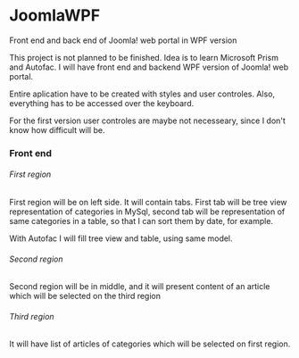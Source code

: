 JoomlaWPF
=========

Front end and back end of Joomla! web portal in WPF version

This project is not planned to be finished. Idea is to learn  Microsoft Prism and Autofac. I will have front end and backend WPF version of Joomla! web portal.

Entire aplication have to be created with styles and user controles. Also, everything has to be accessed over the keyboard. 

For the first version user controles are maybe not necesseary, since I don't know how difficult will be.

### Front end ###

###### First region ######

First region will be on left side. It will contain tabs. First tab will be tree view representation of categories in MySql, second tab will be representation of same categories in a table, so that I can sort them by date, for example.

With Autofac I will fill tree view and table, using same model.

###### Second region ######

Second region will be in middle, and it will present content of an article which will be selected on the third region

###### Third region ######

It will have list of articles of categories which will be selected on first region.


